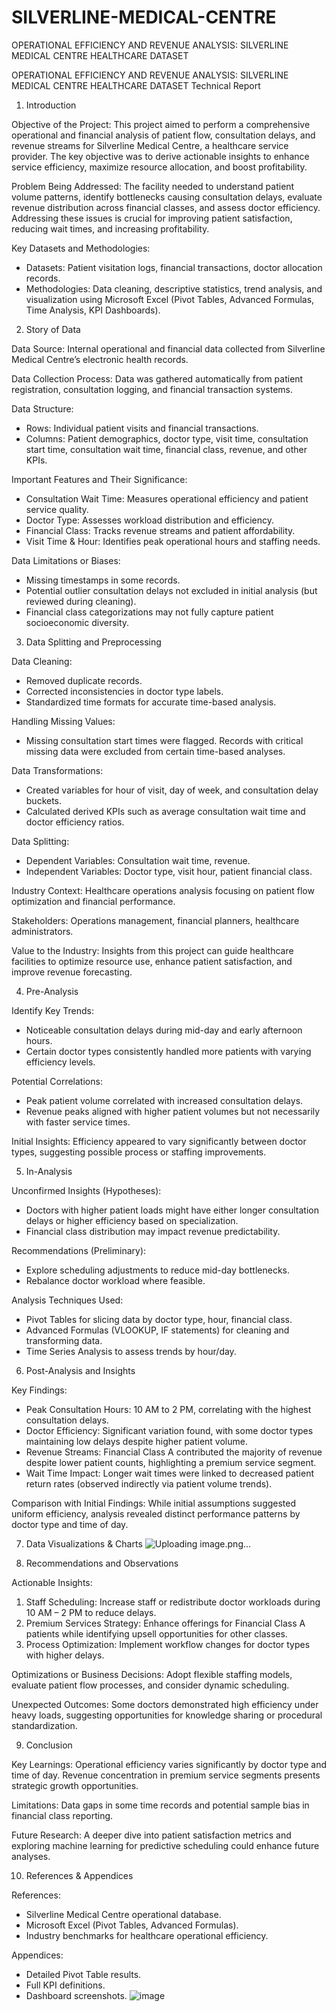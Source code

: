 # SILVERLINE-MEDICAL-CENTRE
OPERATIONAL EFFICIENCY AND REVENUE ANALYSIS: SILVERLINE MEDICAL CENTRE HEALTHCARE DATASET

OPERATIONAL EFFICIENCY AND REVENUE ANALYSIS: SILVERLINE MEDICAL CENTRE HEALTHCARE DATASET
Technical Report

1. Introduction

Objective of the Project:
This project aimed to perform a comprehensive operational and financial analysis of patient flow, consultation delays, and revenue streams for Silverline Medical Centre, a healthcare service provider. The key objective was to derive actionable insights to enhance service efficiency, maximize resource allocation, and boost profitability.

Problem Being Addressed:
The facility needed to understand patient volume patterns, identify bottlenecks causing consultation delays, evaluate revenue distribution across financial classes, and assess doctor efficiency. Addressing these issues is crucial for improving patient satisfaction, reducing wait times, and increasing profitability.

Key Datasets and Methodologies:
- Datasets: Patient visitation logs, financial transactions, doctor allocation records.
- Methodologies: Data cleaning, descriptive statistics, trend analysis, and visualization using Microsoft Excel (Pivot Tables, Advanced Formulas, Time Analysis, KPI Dashboards).

2. Story of Data

Data Source:
Internal operational and financial data collected from Silverline Medical Centre’s electronic health records.

Data Collection Process:
Data was gathered automatically from patient registration, consultation logging, and financial transaction systems.

Data Structure:
- Rows: Individual patient visits and financial transactions.
- Columns: Patient demographics, doctor type, visit time, consultation start time, consultation wait time, financial class, revenue, and other KPIs.

Important Features and Their Significance:
- Consultation Wait Time: Measures operational efficiency and patient service quality.
- Doctor Type: Assesses workload distribution and efficiency.
- Financial Class: Tracks revenue streams and patient affordability.
- Visit Time & Hour: Identifies peak operational hours and staffing needs.

Data Limitations or Biases:
- Missing timestamps in some records.
- Potential outlier consultation delays not excluded in initial analysis (but reviewed during cleaning).
- Financial class categorizations may not fully capture patient socioeconomic diversity.

3. Data Splitting and Preprocessing

Data Cleaning:
- Removed duplicate records.
- Corrected inconsistencies in doctor type labels.
- Standardized time formats for accurate time-based analysis.

Handling Missing Values:
- Missing consultation start times were flagged. Records with critical missing data were excluded from certain time-based analyses.

Data Transformations:
- Created variables for hour of visit, day of week, and consultation delay buckets.
- Calculated derived KPIs such as average consultation wait time and doctor efficiency ratios.

Data Splitting:
- Dependent Variables: Consultation wait time, revenue.
- Independent Variables: Doctor type, visit hour, patient financial class.

Industry Context:
Healthcare operations analysis focusing on patient flow optimization and financial performance.

Stakeholders:
Operations management, financial planners, healthcare administrators.

Value to the Industry:
Insights from this project can guide healthcare facilities to optimize resource use, enhance patient satisfaction, and improve revenue forecasting.

4. Pre-Analysis

Identify Key Trends:
- Noticeable consultation delays during mid-day and early afternoon hours.
- Certain doctor types consistently handled more patients with varying efficiency levels.

Potential Correlations:
- Peak patient volume correlated with increased consultation delays.
- Revenue peaks aligned with higher patient volumes but not necessarily with faster service times.

Initial Insights:
Efficiency appeared to vary significantly between doctor types, suggesting possible process or staffing improvements.

5. In-Analysis

Unconfirmed Insights (Hypotheses):
- Doctors with higher patient loads might have either longer consultation delays or higher efficiency based on specialization.
- Financial class distribution may impact revenue predictability.

Recommendations (Preliminary):
- Explore scheduling adjustments to reduce mid-day bottlenecks.
- Rebalance doctor workload where feasible.

Analysis Techniques Used:
- Pivot Tables for slicing data by doctor type, hour, financial class.
- Advanced Formulas (VLOOKUP, IF statements) for cleaning and transforming data.
- Time Series Analysis to assess trends by hour/day.

6. Post-Analysis and Insights

Key Findings:
- Peak Consultation Hours: 10 AM to 2 PM, correlating with the highest consultation delays.
- Doctor Efficiency: Significant variation found, with some doctor types maintaining low delays despite higher patient volume.
- Revenue Streams: Financial Class A contributed the majority of revenue despite lower patient counts, highlighting a premium service segment.
- Wait Time Impact: Longer wait times were linked to decreased patient return rates (observed indirectly via patient volume trends).

Comparison with Initial Findings:
While initial assumptions suggested uniform efficiency, analysis revealed distinct performance patterns by doctor type and time of day.

7. Data Visualizations & Charts
![Uploading image.png…]()


8. Recommendations and Observations

Actionable Insights:
1. Staff Scheduling: Increase staff or redistribute doctor workloads during 10 AM – 2 PM to reduce delays.
2. Premium Services Strategy: Enhance offerings for Financial Class A patients while identifying upsell opportunities for other classes.
3. Process Optimization: Implement workflow changes for doctor types with higher delays.

Optimizations or Business Decisions:
Adopt flexible staffing models, evaluate patient flow processes, and consider dynamic scheduling.

Unexpected Outcomes:
Some doctors demonstrated high efficiency under heavy loads, suggesting opportunities for knowledge sharing or procedural standardization.

9. Conclusion

Key Learnings:
Operational efficiency varies significantly by doctor type and time of day. Revenue concentration in premium service segments presents strategic growth opportunities.

Limitations:
Data gaps in some time records and potential sample bias in financial class reporting.

Future Research:
A deeper dive into patient satisfaction metrics and exploring machine learning for predictive scheduling could enhance future analyses.

10. References & Appendices

References:
- Silverline Medical Centre operational database.
- Microsoft Excel (Pivot Tables, Advanced Formulas).
- Industry benchmarks for healthcare operational efficiency.

Appendices:
- Detailed Pivot Table results.
- Full KPI definitions.
- Dashboard screenshots.
![image](https://github.com/user-attachments/assets/66025d5b-9c17-45f1-b1d8-985a5c343e5b)




